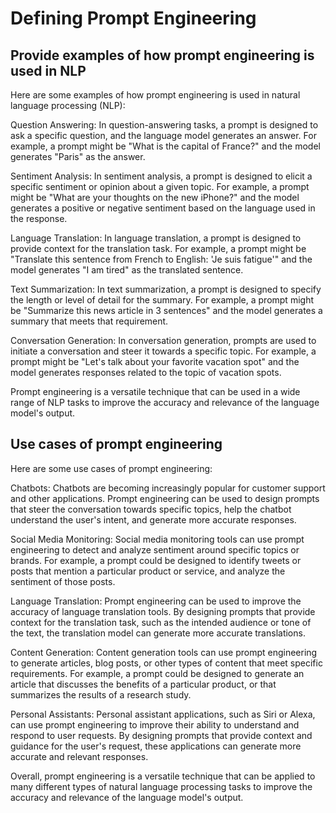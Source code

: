 # Defining Prompt Engineering

## Provide examples of how prompt engineering is used in NLP

Here are some examples of how prompt engineering is used in natural language processing (NLP):

Question Answering: In question-answering tasks, a prompt is designed to ask a specific question, and the language model generates an answer. For example, a prompt might be "What is the capital of France?" and the model generates "Paris" as the answer.

Sentiment Analysis: In sentiment analysis, a prompt is designed to elicit a specific sentiment or opinion about a given topic. For example, a prompt might be "What are your thoughts on the new iPhone?" and the model generates a positive or negative sentiment based on the language used in the response.

Language Translation: In language translation, a prompt is designed to provide context for the translation task. For example, a prompt might be "Translate this sentence from French to English: 'Je suis fatigue'" and the model generates "I am tired" as the translated sentence.

Text Summarization: In text summarization, a prompt is designed to specify the length or level of detail for the summary. For example, a prompt might be "Summarize this news article in 3 sentences" and the model generates a summary that meets that requirement.

Conversation Generation: In conversation generation, prompts are used to initiate a conversation and steer it towards a specific topic. For example, a prompt might be "Let's talk about your favorite vacation spot" and the model generates responses related to the topic of vacation spots.

Prompt engineering is a versatile technique that can be used in a wide range of NLP tasks to improve the accuracy and relevance of the language model's output.

## Use cases of prompt engineering

Here are some use cases of prompt engineering:

Chatbots: Chatbots are becoming increasingly popular for customer support and other applications. Prompt engineering can be used to design prompts that steer the conversation towards specific topics, help the chatbot understand the user's intent, and generate more accurate responses.

Social Media Monitoring: Social media monitoring tools can use prompt engineering to detect and analyze sentiment around specific topics or brands. For example, a prompt could be designed to identify tweets or posts that mention a particular product or service, and analyze the sentiment of those posts.

Language Translation: Prompt engineering can be used to improve the accuracy of language translation tools. By designing prompts that provide context for the translation task, such as the intended audience or tone of the text, the translation model can generate more accurate translations.

Content Generation: Content generation tools can use prompt engineering to generate articles, blog posts, or other types of content that meet specific requirements. For example, a prompt could be designed to generate an article that discusses the benefits of a particular product, or that summarizes the results of a research study.

Personal Assistants: Personal assistant applications, such as Siri or Alexa, can use prompt engineering to improve their ability to understand and respond to user requests. By designing prompts that provide context and guidance for the user's request, these applications can generate more accurate and relevant responses.

Overall, prompt engineering is a versatile technique that can be applied to many different types of natural language processing tasks to improve the accuracy and relevance of the language model's output.
